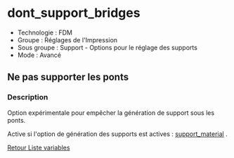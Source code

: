 # dont_support_bridges

* Technologie : FDM
* Groupe : Réglages de l'Impression
* Sous groupe : Support - Options pour le réglage des supports
* Mode : Avancé

## Ne pas supporter les ponts

### Description

Option expérimentale pour empêcher la génération de support sous les ponts.

Active si l'option de génération des supports est actives  : [support_material](support_material.md) .

[Retour Liste variables](variable_list.md)